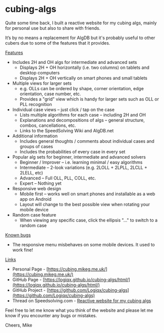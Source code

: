# cubing-algs

Quite some time back, I built a reactive website for my cubing algs, mainly for personal use but also to share with friends.

It’s by no means a replacement for AlgDB but it's probably useful to other cubers due to some of the features that it provides.

<u>Features</u>

- Includes 2H and OH algs for intermediate and advanced sets
  - Displays 2H + OH horizontally (i.e. two columns) on tablets and desktop computers
  - Displays 2H + OH vertically on smart phones and small tablets
- Multiple views for larger sets
  - e.g. OLLs can be ordered by shape, corner orientation, edge orientation, case number, etc.
  - Provides a "grid" view which is handy for larger sets such as OLL or PLL recognition
- Individual case views – just click / tap on the case
  - Lists multiple algorithms for each case – including 2H and OH
  - Explanations and decompositions of algs – general structure, combos, cancellations, etc.
  - Links to the SpeedSolving Wiki and AlgDB.net
- Additional information
  - Includes general thoughts / comments about individual cases and groups of cases
  - Includes the probabilities of every case in every set
- Popular alg sets for beginner, intermediate and advanced solvers
  - Beginner / Improver – i.e. learning minimal / easy algorithms
  - Intermediate – 2-look variations (e.g. 2LOLL + 2LPLL, 2LCLL + 2LELL, etc)
  - Advanced – Full OLL, PLL, COLL, etc.
  - Expert – Nothing yet
- Responsive web design
  - Mobile first – works well on smart phones and installable as a web app on Android
  - Layout will change to the best possible view when rotating your mobile device
- Random case feature
  - When viewing any specific case, click the ellipsis "..." to switch to a random case

<u>Known bugs</u>

- The responsive menu misbehaves on some mobile devices. It used to work fine!

<u>Links</u>

- Personal Page - [https://cubing.mikeg.me.uk/](https://cubing.mikeg.me.uk/)
- GitHub Page - [https://logiqx.github.io/cubing-algs/html/](https://logiqx.github.io/cubing-algs/html/)
- GitHub Project - [https://github.com/Logiqx/cubing-algs](https://github.com/Logiqx/cubing-algs)
- Thread on Speedsolving.com - [Reactive website for my cubing algs](https://www.speedsolving.com/forum/threads/reactive-website-for-my-cubing-algs.68446/)



Feel free to let me know what you think of the website and please let me know if you encounter any bugs or mistakes.



Cheers, Mike